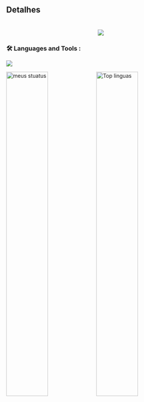 ## Detalhes
<h1 align="center">
    <img src="https://readme-typing-svg.herokuapp.com/?font=Righteous&size=35&center=true&vCenter=true&width=500&height=70&duration=4000&lines=Eu+MAHAL+!;+Hello+World!+👋;" />
</h1>

### :hammer_and_wrench: Languages and Tools :
<img src="https://skillicons.dev/icons?i=html,css,javascript,php,mysql,gitpython," width={100}/><br>

<img alt="meus stuatus" align="left" width="47%" src="https://github-readme-stats.vercel.app/api?username=SrMahal"/>

<img alt="Top linguas" align="left" width="47%" src="https://github-readme-stats.vercel.app/api/top-langs/?username=SrMahal&layout=compact"/>
